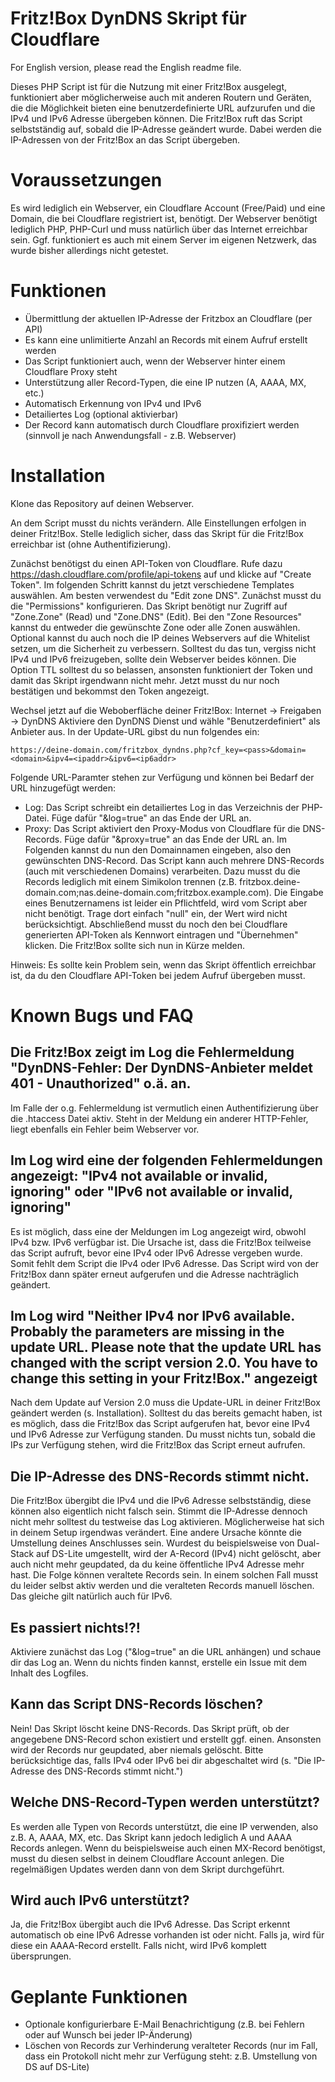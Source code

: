 # Fritz!Box DynDNS Skript für Cloudflare
For English version, please read the English readme file.

Dieses PHP Script ist für die Nutzung mit einer Fritz!Box ausgelegt, funktioniert aber möglicherweise auch mit anderen Routern und Geräten, die die Möglichkeit bieten eine benutzerdefinierte URL aufzurufen und die IPv4 und IPv6 Adresse übergeben können. Die Fritz!Box ruft das Script selbstständig auf, sobald die IP-Adresse geändert wurde. Dabei werden die IP-Adressen von der Fritz!Box an das Script übergeben.

# Voraussetzungen
Es wird lediglich ein Webserver, ein Cloudflare Account (Free/Paid) und eine Domain, die bei Cloudflare registriert ist, benötigt. Der Webserver benötigt lediglich PHP, PHP-Curl und muss natürlich über das Internet erreichbar sein. Ggf. funktioniert es auch mit einem Server im eigenen Netzwerk, das wurde bisher allerdings nicht getestet.

# Funktionen
- Übermittlung der aktuellen IP-Adresse der Fritzbox an Cloudflare (per API)
- Es kann eine unlimitierte Anzahl an Records mit einem Aufruf erstellt werden
- Das Script funktioniert auch, wenn der Webserver hinter einem Cloudflare Proxy steht
- Unterstützung aller Record-Typen, die eine IP nutzen (A, AAAA, MX, etc.)
- Automatisch Erkennung von IPv4 und IPv6
- Detailiertes Log (optional aktivierbar)
- Der Record kann automatisch durch Cloudflare proxifiziert werden (sinnvoll je nach Anwendungsfall - z.B. Webserver)

# Installation
Klone das Repository auf deinen Webserver. 

An dem Script musst du nichts verändern. Alle Einstellungen erfolgen in deiner Fritz!Box. Stelle lediglich sicher, dass das Skript für die Fritz!Box erreichbar ist (ohne Authentifizierung).

Zunächst benötigst du einen API-Token von Cloudflare. Rufe dazu https://dash.cloudflare.com/profile/api-tokens auf und klicke auf "Create Token".
Im folgenden Schritt kannst du jetzt verschiedene Templates auswählen. Am besten verwendest du "Edit zone DNS". 
Zunächst musst du die "Permissions" konfigurieren. Das Skript benötigt nur Zugriff auf "Zone.Zone" (Read) und "Zone.DNS" (Edit).
Bei den "Zone Resources" kannst du entweder die gewünschte Zone oder alle Zonen auswählen. Optional kannst du auch noch die IP deines Webservers auf die Whitelist setzen, um die Sicherheit zu verbessern. Solltest du das tun, vergiss nicht IPv4 und IPv6 freizugeben, sollte dein Webserver beides können.
Die Option TTL solltest du so belassen, ansonsten funktioniert der Token und damit das Skript irgendwann nicht mehr.
Jetzt musst du nur noch bestätigen und bekommst den Token angezeigt.

Wechsel jetzt auf die Weboberfläche deiner Fritz!Box: Internet -> Freigaben -> DynDNS
Aktiviere den DynDNS Dienst und wähle "Benutzerdefiniert" als Anbieter aus. 
In der Update-URL gibst du nun folgendes ein:
```
https://deine-domain.com/fritzbox_dyndns.php?cf_key=<pass>&domain=<domain>&ipv4=<ipaddr>&ipv6=<ip6addr>
```
Folgende URL-Paramter stehen zur Verfügung und können bei Bedarf der URL hinzugefügt werden:
- Log: Das Script schreibt ein detailiertes Log in das Verzeichnis der PHP-Datei. Füge dafür "&log=true" an das Ende der URL an.
- Proxy: Das Script aktiviert den Proxy-Modus von Cloudflare für die DNS-Records. Füge dafür "&proxy=true" an das Ende der URL an.
Im Folgenden kannst du nun den Domainnamen eingeben, also den gewünschten DNS-Record. Das Script kann auch mehrere DNS-Records (auch mit verschiedenen Domains) verarbeiten. Dazu musst du die Records lediglich mit einem Simikolon trennen (z.B. fritzbox.deine-domain.com;nas.deine-domain.com;fritzbox.example.com).
Die Eingabe eines Benutzernamens ist leider ein Pflichtfeld, wird vom Script aber nicht benötigt. Trage dort einfach "null" ein, der Wert wird nicht berücksichtigt.
Abschließend musst du noch den bei Cloudflare generierten API-Token als Kennwort eintragen und "Übernehmen" klicken. 
Die Fritz!Box sollte sich nun in Kürze melden.
    
Hinweis: Es sollte kein Problem sein, wenn das Skript öffentlich erreichbar ist, da du den Cloudflare API-Token bei jedem Aufruf übergeben musst. 
    
# Known Bugs und FAQ

## Die Fritz!Box zeigt im Log die Fehlermeldung "DynDNS-Fehler: Der DynDNS-Anbieter meldet 401 - Unauthorized" o.ä. an.
Im Falle der o.g. Fehlermeldung ist vermutlich einen Authentifizierung über die .htaccess Datei aktiv. Steht in der Meldung ein anderer HTTP-Fehler, liegt ebenfalls ein Fehler beim Webserver vor.

## Im Log wird eine der folgenden Fehlermeldungen angezeigt: "IPv4 not available or invalid, ignoring" oder "IPv6 not available or invalid, ignoring" 
Es ist möglich, dass eine der Meldungen im Log angezeigt wird, obwohl IPv4 bzw. IPv6 verfügbar ist. Die Ursache ist, dass die Fritz!Box teilweise das Script aufruft, bevor eine IPv4 oder IPv6 Adresse vergeben wurde. Somit fehlt dem Script die IPv4 oder IPv6 Adresse. Das Script wird von der Fritz!Box dann später erneut aufgerufen und die Adresse nachträglich geändert.

## Im Log wird "Neither IPv4 nor IPv6 available. Probably the parameters are missing in the update URL. Please note that the update URL has changed with the script version 2.0. You have to change this setting in your Fritz!Box." angezeigt
Nach dem Update auf Version 2.0 muss die Update-URL in deiner Fritz!Box geändert werden (s. Installation). Solltest du das bereits gemacht haben, ist es möglich, dass die Fritz!Box das Script aufgerufen hat, bevor eine IPv4 und IPv6 Adresse zur Verfügung standen. Du musst nichts tun, sobald die IPs zur Verfügung stehen, wird die Fritz!Box das Script erneut aufrufen. 

## Die IP-Adresse des DNS-Records stimmt nicht.
Die Fritz!Box übergibt die IPv4 und die IPv6 Adresse selbstständig, diese können also eigentlich nicht falsch sein. Stimmt die IP-Adresse dennoch nicht mehr solltest du testweise das Log aktivieren. Möglicherweise hat sich in deinem Setup irgendwas verändert.
Eine andere Ursache könnte die Umstellung deines Anschlusses sein. Wurdest du beispielsweise von Dual-Stack auf DS-Lite umgestellt, wird der A-Record (IPv4) nicht gelöscht, aber auch nicht mehr geupdated, da du keine öffentliche IPv4 Adresse mehr hast. Die Folge können veraltete Records sein. In einem solchen Fall musst du leider selbst aktiv werden und die veralteten Records manuell löschen. Das gleiche gilt natürlich auch für IPv6. 

## Es passiert nichts!?!
Aktiviere zunächst das Log ("&log=true" an die URL anhängen) und schaue dir das Log an. Wenn du nichts finden kannst, erstelle ein Issue mit dem Inhalt des Logfiles.

## Kann das Script DNS-Records löschen?
Nein! Das Skript löscht keine DNS-Records. Das Skript prüft, ob der angegebene DNS-Record schon existiert und erstellt ggf. einen. Ansonsten wird der Records nur geupdated, aber niemals gelöscht. Bitte berücksichtige das, falls IPv4 oder IPv6 bei dir abgeschaltet wird (s. "Die IP-Adresse des DNS-Records stimmt nicht.")

## Welche DNS-Record-Typen werden unterstützt?
Es werden alle Typen von Records unterstützt, die eine IP verwenden, also z.B. A, AAAA, MX, etc. Das Skript kann jedoch lediglich A und AAAA Records anlegen. Wenn du beispielsweise auch einen MX-Record benötigst, musst du diesen selbst in deinem Cloudflare Account anlegen. Die regelmäßigen Updates werden dann von dem Skript durchgeführt.

## Wird auch IPv6 unterstützt?
Ja, die Fritz!Box übergibt auch die IPv6 Adresse. Das Script erkennt automatisch ob eine IPv6 Adresse vorhanden ist oder nicht. Falls ja, wird für diese ein AAAA-Record erstellt. Falls nicht, wird IPv6 komplett übersprungen.

# Geplante Funktionen
- Optionale konfigurierbare E-Mail Benachrichtigung (z.B. bei Fehlern oder auf Wunsch bei jeder IP-Änderung)
- Löschen von Records zur Verhinderung veralteter Records (nur im Fall, dass ein Protokoll nicht mehr zur Verfügung steht: z.B. Umstellung von DS auf DS-Lite)
